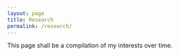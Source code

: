 ```yaml
---
layout: page
title: Research
permalink: /research/
---
```


This page shall be a compilation of my interests over time.
